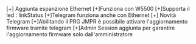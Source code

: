 [+] Aggiunta espanzione Ethernet
	[+]Funziona con W5500
	[+]Supporta il led : linkStatus
	[+]Telegram funziona anche con Ethernet
[+] Novità Telegram
	[+]Abilitando il PRG JMPR è possibile attivare l'aggiornamento firmware tramite telegram
	[+]Admin Session aggiunta per garantire l'aggiornamento firmware solo dall'amministratore
